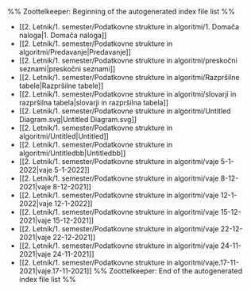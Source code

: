 %% Zoottelkeeper: Beginning of the autogenerated index file list  %%
-  [[2. Letnik/1. semester/Podatkovne strukture in algoritmi/1. Domača naloga|1. Domača naloga]]
-  [[2. Letnik/1. semester/Podatkovne strukture in algoritmi/Predavanje|Predavanje]]
-  [[2. Letnik/1. semester/Podatkovne strukture in algoritmi/preskočni seznami|preskočni seznami]]
-  [[2. Letnik/1. semester/Podatkovne strukture in algoritmi/Razpršilne tabele|Razpršilne tabele]]
-  [[2. Letnik/1. semester/Podatkovne strukture in algoritmi/slovarji in razpršilna tabela|slovarji in razpršilna tabela]]
-  [[2. Letnik/1. semester/Podatkovne strukture in algoritmi/Untitled Diagram.svg|Untitled Diagram.svg]]
-  [[2. Letnik/1. semester/Podatkovne strukture in algoritmi/Untitled|Untitled]]
-  [[2. Letnik/1. semester/Podatkovne strukture in algoritmi/Untitledbb|Untitledbb]]
-  [[2. Letnik/1. semester/Podatkovne strukture in algoritmi/vaje 5-1-2022|vaje 5-1-2022]]
-  [[2. Letnik/1. semester/Podatkovne strukture in algoritmi/vaje 8-12-2021|vaje 8-12-2021]]
-  [[2. Letnik/1. semester/Podatkovne strukture in algoritmi/vaje 12-1-2022|vaje 12-1-2022]]
-  [[2. Letnik/1. semester/Podatkovne strukture in algoritmi/vaje 15-12-2021|vaje 15-12-2021]]
-  [[2. Letnik/1. semester/Podatkovne strukture in algoritmi/vaje 22-12-2021|vaje 22-12-2021]]
-  [[2. Letnik/1. semester/Podatkovne strukture in algoritmi/vaje 24-11-2021|vaje 24-11-2021]]
-  [[2. Letnik/1. semester/Podatkovne strukture in algoritmi/vaje.17-11-2021|vaje.17-11-2021]]
%% Zoottelkeeper: End of the autogenerated index file list  %%
